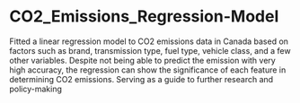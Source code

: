 # CO2_Emissions_Regression-Model
Fitted a linear regression model to CO2 emissions data in Canada based on factors such as brand, transmission type, fuel type, vehicle class, and a few other variables. Despite not being able to predict the emission with very high accuracy, the regression can show the significance of each feature in determining CO2 emissions. Serving as a guide to further research and policy-making 
